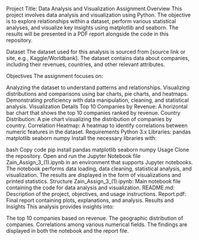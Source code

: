 Project Title: Data Analysis and Visualization Assignment
Overview
This project involves data analysis and visualization using Python. The objective is to explore relationships within a dataset, perform various statistical analyses, and visualize key insights using matplotlib and seaborn. The results will be presented in a PDF report alongside the code in this repository.

Dataset
The dataset used for this analysis is sourced from [source link or site, e.g., Kaggle/Worldbank]. The dataset contains data about companies, including their revenues, countries, and other relevant attributes.

Objectives
The assignment focuses on:

Analyzing the dataset to understand patterns and relationships.
Visualizing distributions and comparisons using bar charts, pie charts, and heatmaps.
Demonstrating proficiency with data manipulation, cleaning, and statistical analysis.
Visualization Details
Top 10 Companies by Revenue: A horizontal bar chart that shows the top 10 companies ranked by revenue.
Country Distribution: A pie chart visualizing the distribution of companies by country.
Correlation Heatmap: A heatmap to identify correlations between numeric features in the dataset.
Requirements
Python 3.x
Libraries:
pandas
matplotlib
seaborn
numpy
Install the necessary libraries with:

bash
Copy code
pip install pandas matplotlib seaborn numpy
Usage
Clone the repository.
Open and run the Jupyter Notebook file Zain_Assign_3_(1).ipynb in an environment that supports Jupyter notebooks.
The notebook performs data loading, data cleaning, statistical analysis, and visualization.
The results are displayed in the form of visualizations and printed statistics.
Structure
Zain_Assign_3_(1).ipynb: Main notebook file containing the code for data analysis and visualization.
README.md: Description of the project, objectives, and usage instructions.
Report.pdf: Final report containing plots, explanations, and analysis.
Results and Insights
This analysis provides insights into:

The top 10 companies based on revenue.
The geographic distribution of companies.
Correlations among various numerical fields.
The findings are displayed in both the notebook and the report file.
